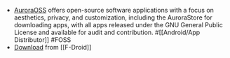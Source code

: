 - [AuroraOSS](https://auroraoss.com/) offers open-source software applications with a focus on aesthetics, privacy, and customization, including the AuroraStore for downloading apps, with all apps released under the GNU General Public License and available for audit and contribution. #[[Android/App Distributor]] #FOSS
- [Download](https://f-droid.org/en/packages/com.aurora.store/) from [[F-Droid]]